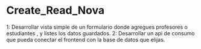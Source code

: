 # Create_Read_Nova
1: Desarrollar vista simple de un formulario donde agregues profesores  o estudiantes , y listes los datos guardados.  2: Desarrollar un api de consumo que pueda conectar el frontend con la base de datos que  elijas.
